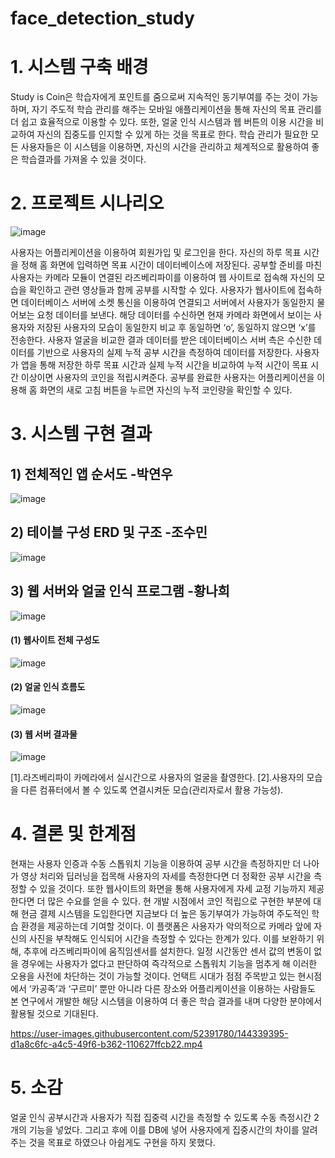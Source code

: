 # face_detection_study
# 1. 시스템 구축 배경
Study is Coin은 학습자에게 포인트를 줌으로써 지속적인 동기부여를 주는 것이 가능하며, 자기 주도적 학습 관리를 해주는 모바일 애플리케이션을 통해 자신의 목표 관리를 더 쉽고 효율적으로 이용할 수 있다. 또한, 얼굴 인식 시스템과 웹 버튼의 이용 시간을 비교하여 자신의 집중도를 인지할 수 있게 하는 것을 목표로 한다. 학습 관리가 필요한 모든 사용자들은 이 시스템을 이용하면, 자신의 시간을 관리하고 체계적으로 활용하여 좋은 학습결과를 가져올 수 있을 것이다.
# 2. 프로젝트 시나리오
![image](https://user-images.githubusercontent.com/52391780/144335451-c7cdc3d6-8cf4-4fd6-ad32-6358c60d8bbb.png)

사용자는 어플리케이션을 이용하여 회원가입 및 로그인을 한다. 자신의 하루 목표 시간을 정해 홈 화면에 입력하면 목표 시간이 데이터베이스에 저장된다. 공부할 준비를 마친 사용자는 카메라 모듈이 연결된 라즈베리파이를 이용하여 웹 사이트로 접속해 자신의 모습을 확인하고 관련 영상들과 함께 공부를 시작할 수 있다. 사용자가 웹사이트에 접속하면 데이터베이스 서버에 소켓 통신을 이용하여 연결되고 서버에서 사용자가 동일한지 물어보는 요청 데이터를 보낸다. 해당 데이터를 수신하면 현재 카메라 화면에서 보이는 사용자와 저장된 사용자의 모습이 동일한지 비교 후 동일하면 ‘o’, 동일하지 않으면 ‘x’를 전송한다. 사용자 얼굴을 비교한 결과 데이터를 받은 데이터베이스 서버 측은 수신한 데이터를 기반으로 사용자의 실제 누적 공부 시간을 측정하여 데이터를 저장한다. 사용자가 앱을 통해 저장한 하루 목표 시간과 실제 누적 시간을 비교하여 누적 시간이 목표 시간 이상이면 사용자의 코인을 적립시켜준다. 공부를 완료한 사용자는 어플리케이션을 이용해 홈 화면의 새로 고침 버튼을 누르면 자신의 누적 코인량을 확인할 수 있다.


# 3. 시스템 구현 결과

## 1) 전체적인 앱 순서도 -박연우
![image](https://user-images.githubusercontent.com/52391780/144335668-800ae2ee-2165-4a6e-b7da-4ffdefd8b5d7.png)

## 2) 테이블 구성 ERD 및 구조 -조수민
![image](https://user-images.githubusercontent.com/52391780/144335784-51c0560e-b27f-4d18-a8f3-1554f06a6f5d.png)

## 3) 웹 서버와 얼굴 인식 프로그램 -황나희
![image](https://user-images.githubusercontent.com/52391780/144335960-9409714c-7195-472c-a940-2b427f6ab8b3.png)

#### (1) 웹사이트 전체 구성도
![image](https://user-images.githubusercontent.com/52391780/144336140-3aef235c-7353-438e-aec1-97d18305f04c.png)

#### (2) 얼굴 인식 흐름도
![image](https://user-images.githubusercontent.com/52391780/144336206-31dd8b4b-60a6-4e28-9d5e-fe11a2560b1c.png)

#### (3) 웹 서버 결과물
![image](https://user-images.githubusercontent.com/52391780/144337741-e73c528a-e71f-4ad0-8a67-e6185710443b.png)

[1].라즈베리파이 카메라에서 실시간으로 사용자의 얼굴을 촬영한다. 
[2].사용자의 모습을 다른 컴퓨터에서 볼 수 있도록 연결시켜둔 모습(관리자로서 활용 가능성).

# 4. 결론 및 한계점
현재는 사용자 인증과 수동 스톱워치 기능을 이용하여 공부 시간을 측정하지만 더 나아가 영상 처리와 딥러닝을 접목해 사용자의 자세를 측정한다면 더 정확한 공부 시간을 측정할 수 있을 것이다. 또한 웹사이트의 화면을 통해 사용자에게 자세 교정 기능까지 제공한다면 더 많은 수요를 얻을 수 있다. 현 개발 시점에서 코인 적립으로 구현한 부분에 대해 현금 결제 시스템을 도입한다면 지금보다 더 높은 동기부여가 가능하여 주도적인 학습 환경을 제공하는데 기여할 것이다.
이 플랫폼은 사용자가 악의적으로 카메라 앞에 자신의 사진을 부착해도 인식되어 시간을 측정할 수 있다는 한계가 있다. 이를 보완하기 위해, 추후에 라즈베리파이에 움직임센서를 설치한다. 일정 시간동안 센서 값의 변동이 없을 경우에는 사용자가 없다고 판단하여 즉각적으로 스톱워치 기능을 멈추게 해 이러한 오용을 사전에 차단하는 것이 가능할 것이다.
언택트 시대가 점점 주목받고 있는 현시점에서 ‘카공족’과 ‘구르미’ 뿐만 아니라 다른 장소와 어플리케이션을 이용하는 사람들도 본 연구에서 개발한 해당 시스템을 이용하여 더 좋은 학습 결과를 내며 다양한 분야에서 활용될 것으로 기대된다.


https://user-images.githubusercontent.com/52391780/144339395-d1a8c6fc-a4c5-49f6-b362-110627ffcb22.mp4


# 5. 소감
얼굴 인식 공부시간과 사용자가 직접 집중력 시간을 측정할 수 있도록 수동 측정시간 2개의 기능을 넣었다. 그리고 후에 이를 DB에 넣어 사용자에게 집중시간의 차이를 알려주는 것을 목표로 하였으나 아쉽게도 구현을 하지 못했다. 

